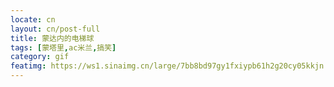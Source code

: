```yaml
---
locate: cn
layout: cn/post-full
title: 蒙达内的电梯球
tags: [蒙塔里,ac米兰,搞笑]
category: gif
featimg: https://ws1.sinaimg.cn/large/7bb8bd97gy1fxiypb61h2g20cy05kkjn.gif
---
```

